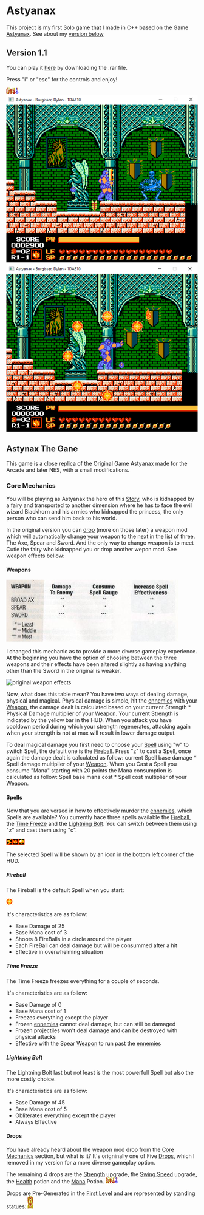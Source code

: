 # Astyanax
This project is my first Solo game that I made in C++ based on the Game [Astyanax](https://en.wikipedia.org/wiki/The_Astyanax). See about my [version below](##-Core_Mechanics)

## Version 1.1
You can play it [here](https://github.com/DijiOfficial/Astyanax/releases/tag/v1.1) by downloading the .rar file.

Press "i" or "esc" for the controls and enjoy!

![menu reference](Resources/PickUpsFinal.png)
![gameplay reference](Resources/gameplay.png)
![gameplay reference](Resources/gameplay2.png)

## Astynax The Gane

This game is a close replica of the Original Game Astyanax made for the Arcade and later NES, with a small modifications.

### Core Mechanics

You will be playing as Astyanax the hero of this [Story](https://en.wikipedia.org/wiki/The_Astyanax), who is kidnapped by a fairy and transported to another dimension where he has to face the evil wizard Blackhorn and his armies who kidnapped the princess, the only person who can send him back to his world. 

In the original version you can [drop](####-Drops) (more on those later) a weapon mod which will automatically change your weapon to the next in the list of three. The Axe, Spear and Sword. And the only way to change weapon is to meet Cutie the fairy who kidnapped you or drop another wepon mod. See weapon effects bellow:

#### Weapons
![original weapon effects](Resources/OriginalEffectivness.png)

I changed this mechanic as to provide a more diverse gameplay experience. At the beginning you have the option of choosing between the three weapons and their effects have been altered slightly as having anything other than the Sword in the original is weaker.

![original weapon effects](Resources/Weapons-Effectiveness.PNG)

Now, what does this table mean? You have two ways of dealing damage, physical and magical. Physical damage is simple, hit the [ennemies](#-Ennemies) with your [Weapon](####-Weapons), the damage dealt is calculated based on your current Strength * Physical Damage multiplier of your [Weapon](####-Weapons). Your current Strength is indicated by the yellow bar in the HUD. When you attack you have cooldown period during which your strength regenerates, attacking again when your strength is not at max will result in lower damage output.

To deal magical damage you first need to choose your [Spell](####-Spells) using "w" to switch Spell, the default one is the [Fireball](#####-Fireball). Press "z" to cast a Spell, once again the damage dealt is calculated as follow: current Spell base damage * Spell damage multiplier of your [Weapon](####-Weapons). When you Cast a Spell you consume "Mana" starting with 20 points the Mana consumption is calculated as follow: Spell base mana cost * Spell cost multiplier of your [Weapon](####-Weapons).

#### Spells

Now that you are versed in how to effectively murder the [ennemies](#-Ennemies), which Spells are available? You currently hace three spells available the [Fireball](#####-Fireball), the [Time Freeze](#####-Time-Freeze) and the [Lightning Bolt](#####-Lightning-Bolt). You can switch between them using "z" and cast them using "c".

![Powers](Resources/Powers.png)

The selected Spell will be shown by an icon in the bottom left corner of the HUD.

##### Fireball

The Fireball is the default Spell when you start:

![fireball](Resources/fireball.png)

It's characteristics are as follow:
 - Base Damage of 25
 - Base Mana cost of 3
 - Shoots 8 FireBalls in a circle around the player
 - Each FireBall can deal damage but will be consummed after a hit
 - Effective in overwhelming situation

##### Time Freeze

The Time Freeze freezes everything for a couple of seconds.

It's characteristics are as follow:
 - Base Damage of 0
 - Base Mana cost of 1
 - Freezes everything except the player
 - Frozen [ennemies](#-Ennemies) cannot deal damage, but can still be damaged
 - Frozen projectiles won't deal damage and can be destroyed with physical attacks
 - Effective with the Spear [Weapon](####-Weapons) to run past the [ennemies](#-Ennemies)

##### Lightning Bolt

The Lightning Bolt last but not least is the most powerfull Spell but also the more costly choice.

It's characteristics are as follow:
 - Base Damage of 45
 - Base Mana cost of 5
 - Obliterates everything except the player
 - Always Effective

#### Drops

You have already heard about the weapon mod drop from the [Core Mechanics](###-Core-Mechanics) section, but what is it? It's origninally one of Five [Drops](####-Drops), which I removed in my version for a more diverse gameplay option.

The remaining 4 drops are the [Strength](#####-Strength) upgrade, the [Swing Speed](#####-Swing-Speed) upgrade, the [Health](#####-Health-Potion) potion and the [Mana](#####-Mana-Potion) Potion.
![Drops](Resources/PickUpsFinal.png)

Drops are Pre-Generated in the [First Level](###-First-Level) and are represented by standing statues: 
![Statue](Resources/statue.png)
